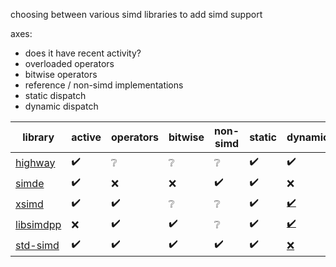 choosing between various simd libraries to add simd support

axes:
- does it have recent activity?
- overloaded operators
- bitwise operators
- reference / non-simd implementations
- static dispatch
- dynamic dispatch

| library | active | operators | bitwise | non-simd | static | dynamic |
| --- | --- | --- | --- | --- | --- | --- |
| [highway](https://github.com/google/highway) | :heavy_check_mark: | :grey_question: | :grey_question: | :grey_question: | :heavy_check_mark: | :heavy_check_mark: |
| [simde](https://github.com/simd-everywhere/simde) | :heavy_check_mark: | :x: | :x: | :heavy_check_mark: | :heavy_check_mark: | :x: |
| [xsimd](https://github.com/xtensor-stack/xsimd) | :heavy_check_mark: | :heavy_check_mark: | :grey_question: | :grey_question: | :heavy_check_mark: | [:heavy_check_mark:](https://xsimd.readthedocs.io/en/latest/api/dispatching.html) |
| [libsimdpp](https://github.com/p12tic/libsimdpp) | :x: | :heavy_check_mark: | :heavy_check_mark: | :grey_question: | :heavy_check_mark: | [:heavy_check_mark:](http://p12tic.github.io/libsimdpp/v2.2-dev/libsimdpp/w/arch/dispatch.html) |
| [std-simd](https://github.com/VcDevel/std-simd) | :heavy_check_mark: | :heavy_check_mark: | :heavy_check_mark: | :heavy_check_mark: | :heavy_check_mark: | [:x:](https://en.cppreference.com/w/cpp/experimental/simd/deduce) |
